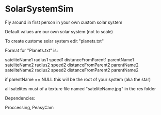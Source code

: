 # SolarSystemSim
Fly around in first person in your own custom solar system

Default values are our own solar system (not to scale)

To create custome solar system edit "planets.txt"

Format for "Planets.txt" is:
 
 sateliteName1 radius1 speed1 distanceFromParent1 parentName1
 sateliteName2 radius2 speed2 distanceFromParent2 parentName2
 sateliteName2 radius2 speed2 distanceFromParent2 parentName2
 
 if parentName == NULL this will be the root of your system (aka the star)
 
 all satelites must of a texture file named "sateliteName.jpg" in the res folder
 
 Dependencies:
 
 Proccessing, PeasyCam
